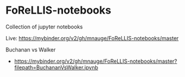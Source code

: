 # FoReLLIS-notebooks
Collection of jupyter notebooks

Live:
https://mybinder.org/v2/gh/mnauge/FoReLLIS-notebooks/master

Buchanan vs Walker
- https://mybinder.org/v2/gh/mnauge/FoReLLIS-notebooks/master?filepath=BuchananVsWalker.ipynb
